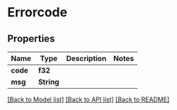 # Errorcode

## Properties
Name | Type | Description | Notes
------------ | ------------- | ------------- | -------------
**code** | **f32** |  | 
**msg** | **String** |  | 

[[Back to Model list]](../README.md#documentation-for-models) [[Back to API list]](../README.md#documentation-for-api-endpoints) [[Back to README]](../README.md)


